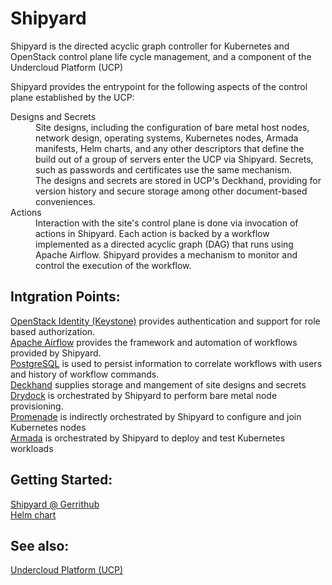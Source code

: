 # Shipyard
Shipyard is the directed acyclic graph controller for Kubernetes and
OpenStack control plane life cycle management, and a component of the
Undercloud Platform (UCP)

Shipyard provides the entrypoint for the following aspects of the
control plane established by the UCP:

<dl>
    <dt>
        Designs and Secrets
    </dt>
    <dd>
        Site designs, including the configuration of bare metal host
        nodes, network design, operating systems, Kubernetes nodes,
        Armada manifests, Helm charts, and any other descriptors that
        define the build out of a group of servers enter the UCP via
        Shipyard. Secrets, such as passwords and certificates use the
        same mechanism. <br />
        The designs and secrets are stored in UCP's Deckhand,
        providing for version history and secure storage among other
        document-based conveniences.
    </dd>
    <dt>
        Actions
    </dt>
    <dd>
        Interaction with the site's control plane is done via
        invocation of actions in Shipyard. Each action is backed by
        a workflow implemented as a directed acyclic graph (DAG) that
        runs using Apache Airflow. Shipyard provides a mechanism to
        monitor and control the execution of the workflow.
    </dd>
</dl>

## Intgration Points:
[OpenStack Identity (Keystone)](https://github.com/openstack/keystone)
provides authentication and support for role based authorization.
\
[Apache Airflow](https://airflow.incubator.apache.org/) provides the
framework and automation of workflows provided by Shipyard.
\
[PostgreSQL](https://www.postgresql.org/) is used to persist
information to correlate workflows with users and history of workflow
commands.
\
[Deckhand](https://github.com/att-comdev/deckhand) supplies storage
and mangement of site designs and secrets
\
[Drydock](https://github.com/att-comdev/drydock) is orchestrated by
Shipyard to perform bare metal node provisioning.
\
[Promenade](https://github.com/att-comdev/promenade) is indirectly
orchestrated by Shipyard to configure and join Kubernetes nodes
\
[Armada](https://github.com/att-comdev/armada) is orchestrated by
Shipyard to deploy and test Kubernetes workloads



## Getting Started:

[Shipyard @ Gerrithub](https://review.gerrithub.io/#/q/project:att-comdev/shipyard)
\
[Helm chart](https://github.com/att-comdev/aic-helm/tree/master/shipyard)


## See also:

[Undercloud Platform (UCP)](https://github.com/att-comdev/ucp-integration)
